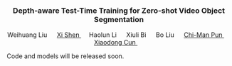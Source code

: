<div align="center">

<h3> Depth-aware Test-Time Training for Zero-shot Video Object Segmentation
 </h3>
<div>
    <a target='_blank'>Weihuang Liu </a>&emsp;
    <a href='https://xishen0220.github.io/' target='_blank'>Xi Shen </a>&emsp;
    <a target='_blank'>Haolun Li </a>&emsp;
    <a target='_blank'>Xiuli Bi </a>&emsp;
    <a target='_blank'>Bo Liu </a>&emsp;
    <a href='https://www.cis.um.edu.mo/~cmpun/' target='_blank'>Chi-Man Pun </a>&emsp;
    <a href='https://vinthony.github.io/' target='_blank'>Xiaodong Cun </a>&emsp;
</div>
</div>

Code and models will be released soon.
